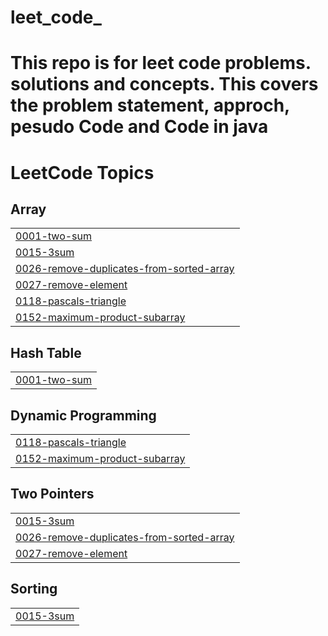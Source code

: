 # leet_code_

<h1>This repo is for leet code problems. solutions and concepts. This covers the problem statement, approch, pesudo Code and Code in java</h1>

<!---LeetCode Topics Start-->
# LeetCode Topics
## Array
|  |
| ------- |
| [0001-two-sum](https://github.com/TheCoder30ec4/leet_code_/tree/master/0001-two-sum) |
| [0015-3sum](https://github.com/TheCoder30ec4/leet_code_/tree/master/0015-3sum) |
| [0026-remove-duplicates-from-sorted-array](https://github.com/TheCoder30ec4/leet_code_/tree/master/0026-remove-duplicates-from-sorted-array) |
| [0027-remove-element](https://github.com/TheCoder30ec4/leet_code_/tree/master/0027-remove-element) |
| [0118-pascals-triangle](https://github.com/TheCoder30ec4/leet_code_/tree/master/0118-pascals-triangle) |
| [0152-maximum-product-subarray](https://github.com/TheCoder30ec4/leet_code_/tree/master/0152-maximum-product-subarray) |
## Hash Table
|  |
| ------- |
| [0001-two-sum](https://github.com/TheCoder30ec4/leet_code_/tree/master/0001-two-sum) |
## Dynamic Programming
|  |
| ------- |
| [0118-pascals-triangle](https://github.com/TheCoder30ec4/leet_code_/tree/master/0118-pascals-triangle) |
| [0152-maximum-product-subarray](https://github.com/TheCoder30ec4/leet_code_/tree/master/0152-maximum-product-subarray) |
## Two Pointers
|  |
| ------- |
| [0015-3sum](https://github.com/TheCoder30ec4/leet_code_/tree/master/0015-3sum) |
| [0026-remove-duplicates-from-sorted-array](https://github.com/TheCoder30ec4/leet_code_/tree/master/0026-remove-duplicates-from-sorted-array) |
| [0027-remove-element](https://github.com/TheCoder30ec4/leet_code_/tree/master/0027-remove-element) |
## Sorting
|  |
| ------- |
| [0015-3sum](https://github.com/TheCoder30ec4/leet_code_/tree/master/0015-3sum) |
<!---LeetCode Topics End-->
